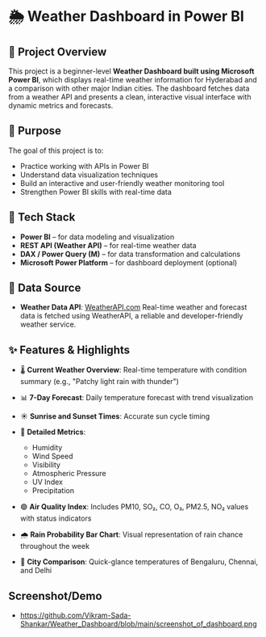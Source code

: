 # 🌦️ Weather Dashboard in Power BI

## 📌 Project Overview

This project is a beginner-level **Weather Dashboard built using Microsoft Power BI**, which displays real-time weather information for Hyderabad and a comparison with other major Indian cities. The dashboard fetches data from a weather API and presents a clean, interactive visual interface with dynamic metrics and forecasts.

## 📝 Purpose

The goal of this project is to:

* Practice working with APIs in Power BI
* Understand data visualization techniques
* Build an interactive and user-friendly weather monitoring tool
* Strengthen Power BI skills with real-time data

## 🧰 Tech Stack

* **Power BI** – for data modeling and visualization
* **REST API (Weather API)** – for real-time weather data
* **DAX / Power Query (M)** – for data transformation and calculations
* **Microsoft Power Platform** – for dashboard deployment (optional)

## 🔗 Data Source

* **Weather Data API**: [WeatherAPI.com](https://www.weatherapi.com/)
  Real-time weather and forecast data is fetched using WeatherAPI, a reliable and developer-friendly weather service.

## ✨ Features & Highlights

* 🌡️ **Current Weather Overview**: Real-time temperature with condition summary (e.g., "Patchy light rain with thunder")
* 📊 **7-Day Forecast**: Daily temperature forecast with trend visualization
* ☀️ **Sunrise and Sunset Times**: Accurate sun cycle timing
* 💨 **Detailed Metrics**:

  * Humidity
  * Wind Speed
  * Visibility
  * Atmospheric Pressure
  * UV Index
  * Precipitation
* 🟢 **Air Quality Index**: Includes PM10, SO₂, CO, O₃, PM2.5, NO₂ values with status indicators
* 🌧️ **Rain Probability Bar Chart**: Visual representation of rain chance throughout the week
* 📍 **City Comparison**: Quick-glance temperatures of Bengaluru, Chennai, and Delhi

## Screenshot/Demo
 * https://github.com/Vikram-Sada-Shankar/Weather_Dashboard/blob/main/screenshot_of_dashboard.png
